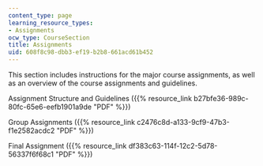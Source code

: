 ```yaml
---
content_type: page
learning_resource_types:
- Assignments
ocw_type: CourseSection
title: Assignments
uid: 608f8c98-dbb3-ef19-b2b8-661acd61b452
---
```


This section includes instructions for the major course assignments, as well as an overview of the course assignments and guidelines.

Assignment Structure and Guidelines ({{% resource_link b27bfe36-989c-80fc-65e6-eefb1901a9de "PDF" %}})

Group Assignments ({{% resource_link c2476c8d-a133-9cf9-47b3-f1e2582acdc2 "PDF" %}})

Final Assignment ({{% resource_link df383c63-114f-12c2-5d78-56337f6f68c1 "PDF" %}})